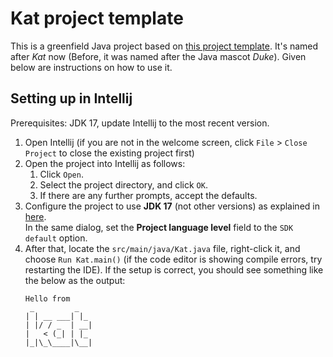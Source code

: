 # Kat project template

This is a greenfield Java project based on [this project template](https://github.com/nus-cs2103-AY2425S1/ip). It's named after _Kat_ now (Before, it was named after the Java mascot _Duke_). Given below are instructions on how to use it.

## Setting up in Intellij

Prerequisites: JDK 17, update Intellij to the most recent version.

1. Open Intellij (if you are not in the welcome screen, click `File` > `Close Project` to close the existing project first)
1. Open the project into Intellij as follows:
   1. Click `Open`.
   1. Select the project directory, and click `OK`.
   1. If there are any further prompts, accept the defaults.
1. Configure the project to use **JDK 17** (not other versions) as explained in [here](https://www.jetbrains.com/help/idea/sdk.html#set-up-jdk).<br>
   In the same dialog, set the **Project language level** field to the `SDK default` option.
3. After that, locate the `src/main/java/Kat.java` file, right-click it, and choose `Run Kat.main()` (if the code editor is showing compile errors, try restarting the IDE). If the setup is correct, you should see something like the below as the output:
   ```
   Hello from
    _         _   
   | | __ ___| |_
   | |/ / _  | __|
   |   < (_| | |_
   |_|\_\____|\__|
   ```
